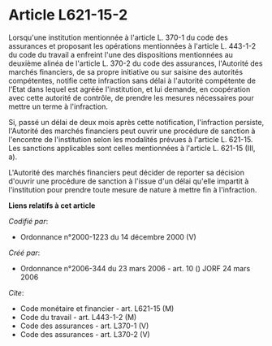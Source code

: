 # Article L621-15-2

Lorsqu'une institution mentionnée à l'article L. 370-1 du code des assurances et proposant les opérations mentionnées à
l'article L. 443-1-2 du code du travail a enfreint l'une des dispositions mentionnées au deuxième alinéa de l'article L.
370-2 du code des assurances, l'Autorité des marchés financiers, de sa propre initiative ou sur saisine des autorités
compétentes, notifie cette infraction sans délai à l'autorité compétente de l'Etat dans lequel est agréée l'institution, et
lui demande, en coopération avec cette autorité de contrôle, de prendre les mesures nécessaires pour mettre un terme à
l'infraction.

Si, passé un délai de deux mois après cette notification, l'infraction persiste, l'Autorité des marchés financiers peut
ouvrir une procédure de sanction à l'encontre de l'institution selon les modalités prévues à l'article L. 621-15. Les
sanctions applicables sont celles mentionnées à l'article L. 621-15 (III, a).

L'Autorité des marchés financiers peut décider de reporter sa décision d'ouvrir une procédure de sanction à l'issue d'un
délai qu'elle impartit à l'institution pour prendre toute mesure de nature à mettre fin à l'infraction.

**Liens relatifs à cet article**

_Codifié par_:

  - Ordonnance n°2000-1223 du 14 décembre 2000 (V)

_Créé par_:

  - Ordonnance n°2006-344 du 23 mars 2006 - art. 10 () JORF 24 mars 2006

_Cite_:

  - Code monétaire et financier - art. L621-15 (M)
  - Code du travail - art. L443-1-2 (M)
  - Code des assurances - art. L370-1 (V)
  - Code des assurances - art. L370-2 (V)
